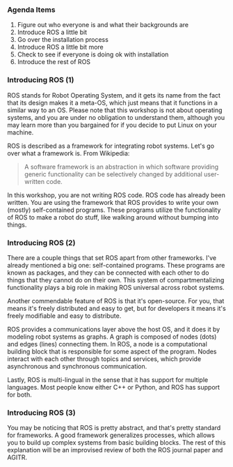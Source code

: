 ### Agenda Items

1. Figure out who everyone is and what their backgrounds are
2. Introduce ROS a little bit
3. Go over the installation process
4. Introduce ROS a little bit more
5. Check to see if everyone is doing ok with installation
6. Introduce the rest of ROS

### Introducing ROS (1)

ROS stands for Robot Operating System, and it gets its name from the fact that its design makes it a meta-OS, which just means that it functions in a similar way to an OS. Please note that this workshop is not about operating systems, and you are under no obligation to understand them, although you may learn more than you bargained for if you decide to put Linux on your machine.

ROS is described as a framework for integrating robot systems. Let's go over what a framework is. From Wikipedia:  
> A software framework is an abstraction in which software providing generic functionality can be selectively changed by additional user-written code.

In this workshop, you are not writing ROS code. ROS code has already been written. You are using the framework that ROS provides to write your own (mostly) self-contained programs. These programs utilize the functionality of ROS to make a robot do stuff, like walking around without bumping into things.

### Introducing ROS (2)

There are a couple things that set ROS apart from other frameworks. I've already mentioned a big one: self-contained programs. These programs are known as packages, and they can be connected with each other to do things that they cannot do on their own. This system of compartmentalizing functionality plays a big role in making ROS universal across robot systems.

Another commendable feature of ROS is that it's open-source. For you, that means it's freely distributed and easy to get, but for developers it means it's freely modifiable and easy to distribute.

ROS provides a communications layer above the host OS, and it does it by modeling robot systems as graphs. A graph is composed of nodes (dots) and edges (lines) connecting them. In ROS, a node is a computational building block that is responsible for some aspect of the program. Nodes interact with each other through topics and services, which provide asynchronous and synchronous communication. 

Lastly, ROS is multi-lingual in the sense that it has support for multiple languages. Most people know either C++ or Python, and ROS has support for both.

### Introducing ROS (3)

You may be noticing that ROS is pretty abstract, and that's pretty standard for frameworks. A good framework generalizes processes, which allows you to build up complex systems from basic building blocks. The rest of this explanation will be an improvised review of both the ROS journal paper and AGITR.
